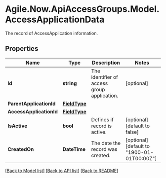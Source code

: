 # Agile.Now.ApiAccessGroups.Model.AccessApplicationData
The record of AccessApplication information.

## Properties

Name | Type | Description | Notes
------------ | ------------- | ------------- | -------------
**Id** | **string** | The identifier of  access group application. | [optional] 
**ParentApplicationId** | [**FieldType**](FieldType.md) |  | 
**AccessApplicationId** | [**FieldType**](FieldType.md) |  | 
**IsActive** | **bool** | Defines if record is active. | [optional] [default to false]
**CreatedOn** | **DateTime** | The date the record was created. | [optional] [default to "1900-01-01T00:00Z"]

[[Back to Model list]](../README.md#documentation-for-models) [[Back to API list]](../README.md#documentation-for-api-endpoints) [[Back to README]](../README.md)

